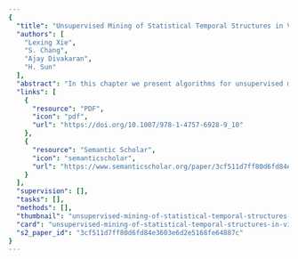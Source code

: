 ```yaml
---
{
  "title": "Unsupervised Mining of Statistical Temporal Structures in Video",
  "authors": [
    "Lexing Xie",
    "S. Chang",
    "Ajay Divakaran",
    "H. Sun"
  ],
  "abstract": "In this chapter we present algorithms for unsupervised mining of struc-tures in video using multi-scale statistical models. Video structure are repetitive segments in a video stream with consistent statistical characteristics. Such structures can often be interpreted in relation to distinctive semantics, particularly in structured domains like sports. While much work in the literature explores the link between the observations and the semantics using supervised learning, we propose unsupervised structure mining algorithms that aim at alleviating the burden of labelling and training, as well as providing a scalable solution for generalizing video indexing techniques to heterogeneous content collections such as surveillance and consumer video. Existing unsupervised video structuring work primarily uses clustering techniques, while the rich statistical characteristics in the temporal dimension at different granularities remain unexplored. Automatically identifying structures from an unknown domain poses significant challenges when domain knowledge is not explicitly present to assist algorithm design, model selection, and feature selection. In this work we model multi-level statistical structures with hierarchical hidden Markov models based on a multi-level Markov dependency assumption. The parameters of the model are efficiently estimated using the EM algorithm. We have also developed a model structure learning algorithm that uses stochastic sampling techniques to find the optimal model structure, and a feature selection algorithm that automatically finds compact relevant feature sets using hybrid wrapper-filter methods. When tested on sports videos, the unsupervised learning scheme achieves very promising results: (1) The automatically selected feature set for soccer and baseball videos matches sets that are manually selected with domain knowledge. (2) The system automatically discovers high-level structures that match the semantic events in the video. (3) The system achieves better accuracy in detecting semantic events in unlabelled soccer videos than a competing supervised approach designed and trained with domain knowledge.",
  "links": [
    {
      "resource": "PDF",
      "icon": "pdf",
      "url": "https://doi.org/10.1007/978-1-4757-6928-9_10"
    },
    {
      "resource": "Semantic Scholar",
      "icon": "semanticscholar",
      "url": "https://www.semanticscholar.org/paper/3cf511d7ff80d6fd84e3603e6d2e5168fe64887c"
    }
  ],
  "supervision": [],
  "tasks": [],
  "methods": [],
  "thumbnail": "unsupervised-mining-of-statistical-temporal-structures-in-video-thumb.jpg",
  "card": "unsupervised-mining-of-statistical-temporal-structures-in-video-card.jpg",
  "s2_paper_id": "3cf511d7ff80d6fd84e3603e6d2e5168fe64887c"
}
---
```


